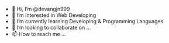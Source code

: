 - 👋 Hi, I’m @devangjn999
- 👀 I’m interested in Web Developing
- 🌱 I’m currently learning Developing & Programming Languages
- 💞️ I’m looking to collaborate on ...
- 📫 How to reach me ...

<!---
devangjn999/devangjn999 is a ✨ special ✨ repository because its `README.md` (this file) appears on your GitHub profile.
You can click the Preview link to take a look at your changes.
--->
